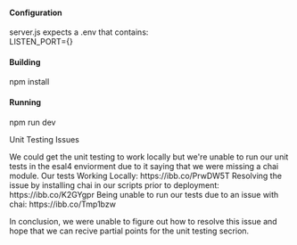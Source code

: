 #### Configuration
<p>
server.js expects a .env that contains:
<br />
LISTEN_PORT={}
</p>

#### Building
<p>
npm install
</p>

#### Running
<p>
npm run dev
</p>

<p>
Unit Testing Issues
</p>
We could get the unit testing to work locally but we're unable to run our unit tests in the esal4 enviorment due to it saying that we were missing a chai module.
Our tests Working Locally: https://ibb.co/PrwDW5T
Resolving the issue by installing chai in our scripts prior to deployment: https://ibb.co/K2GYgpr
Being unable to run our tests due to an issue with chai: https://ibb.co/Tmp1bzw

In conclusion, we were unable to figure out how to resolve this issue and hope that we can recive partial points for the unit testing secrion.
